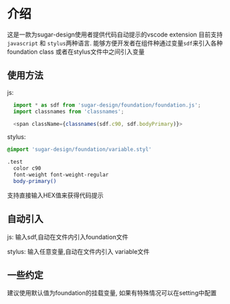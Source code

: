 # 介绍 

这是一款为sugar-design使用者提供代码自动提示的vscode extension
目前支持`javascript` 和 `stylus`两种语言.
能够方便开发者在组件种通过变量`sdf`来引入各种foundation class
或者在stylus文件中之间引入变量


## 使用方法 
js:
```javascript
  import * as sdf from 'sugar-design/foundation/foundation.js';
  import classnames from 'classnames';

  <span className={classnames(sdf.c90, sdf.bodyPrimary)}>
```


stylus:
```scss
@import 'sugar-design/foundation/variable.styl'

.test
  color c90
  font-weight font-weight-regular 
  body-primary()
```

支持直接输入HEX值来获得代码提示

## 自动引入
js: 
输入sdf,自动在文件内引入foundation文件

stylus:
输入任意变量,自动在文件内引入 variable文件

## 一些约定

建议使用默认值为foundation的挂载变量, 如果有特殊情况可以在setting中配置
